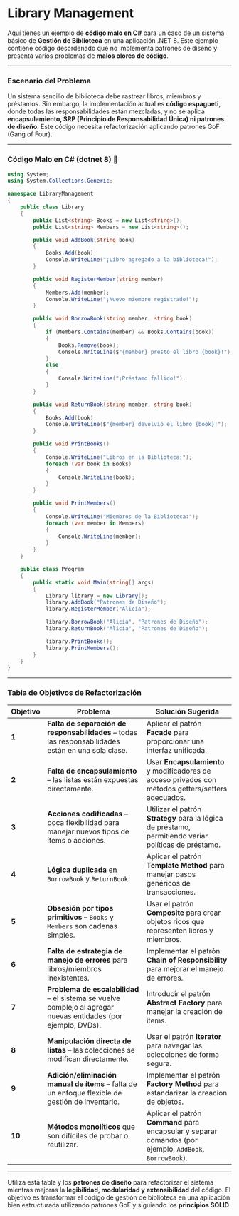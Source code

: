 # Library Management
Aquí tienes un ejemplo de **código malo en C#** para un caso de un sistema básico de **Gestión de Biblioteca** en una aplicación .NET 8. Este ejemplo contiene código desordenado que no implementa patrones de diseño y presenta varios problemas de **malos olores de código**.

---

### Escenario del Problema

Un sistema sencillo de biblioteca debe rastrear libros, miembros y préstamos. Sin embargo, la implementación actual es **código espagueti**, donde todas las responsabilidades están mezcladas, y no se aplica **encapsulamiento, SRP (Principio de Responsabilidad Única) ni patrones de diseño**. Este código necesita refactorización aplicando patrones GoF (Gang of Four).

---

### Código Malo en C# (dotnet 8) 🚨

```csharp
using System;
using System.Collections.Generic;

namespace LibraryManagement
{
    public class Library
    {
        public List<string> Books = new List<string>();
        public List<string> Members = new List<string>();

        public void AddBook(string book)
        {
            Books.Add(book);
            Console.WriteLine("¡Libro agregado a la biblioteca!");
        }

        public void RegisterMember(string member)
        {
            Members.Add(member);
            Console.WriteLine("¡Nuevo miembro registrado!");
        }

        public void BorrowBook(string member, string book)
        {
            if (Members.Contains(member) && Books.Contains(book))
            {
                Books.Remove(book);
                Console.WriteLine($"{member} prestó el libro {book}!");
            }
            else
            {
                Console.WriteLine("¡Préstamo fallido!");
            }
        }

        public void ReturnBook(string member, string book)
        {
            Books.Add(book);
            Console.WriteLine($"{member} devolvió el libro {book}!");
        }

        public void PrintBooks()
        {
            Console.WriteLine("Libros en la Biblioteca:");
            foreach (var book in Books)
            {
                Console.WriteLine(book);
            }
        }

        public void PrintMembers()
        {
            Console.WriteLine("Miembros de la Biblioteca:");
            foreach (var member in Members)
            {
                Console.WriteLine(member);
            }
        }
    }

    public class Program
    {
        public static void Main(string[] args)
        {
            Library library = new Library();
            library.AddBook("Patrones de Diseño");
            library.RegisterMember("Alicia");

            library.BorrowBook("Alicia", "Patrones de Diseño");
            library.ReturnBook("Alicia", "Patrones de Diseño");

            library.PrintBooks();
            library.PrintMembers();
        }
    }
}
```

---

### Tabla de Objetivos de Refactorización

| Objetivo | Problema | Solución Sugerida |
|-----------|---------|--------------------|
| **1** | **Falta de separación de responsabilidades** – todas las responsabilidades están en una sola clase. | Aplicar el patrón **Facade** para proporcionar una interfaz unificada. |
| **2** | **Falta de encapsulamiento** – las listas están expuestas directamente. | Usar **Encapsulamiento** y modificadores de acceso privados con métodos getters/setters adecuados. |
| **3** | **Acciones codificadas** – poca flexibilidad para manejar nuevos tipos de ítems o acciones. | Utilizar el patrón **Strategy** para la lógica de préstamo, permitiendo variar políticas de préstamo. |
| **4** | **Lógica duplicada** en `BorrowBook` y `ReturnBook`. | Aplicar el patrón **Template Method** para manejar pasos genéricos de transacciones. |
| **5** | **Obsesión por tipos primitivos** – `Books` y `Members` son cadenas simples. | Usar el patrón **Composite** para crear objetos ricos que representen libros y miembros. |
| **6** | **Falta de estrategia de manejo de errores** para libros/miembros inexistentes. | Implementar el patrón **Chain of Responsibility** para mejorar el manejo de errores. |
| **7** | **Problema de escalabilidad** – el sistema se vuelve complejo al agregar nuevas entidades (por ejemplo, DVDs). | Introducir el patrón **Abstract Factory** para manejar la creación de ítems. |
| **8** | **Manipulación directa de listas** – las colecciones se modifican directamente. | Usar el patrón **Iterator** para navegar las colecciones de forma segura. |
| **9** | **Adición/eliminación manual de ítems** – falta de un enfoque flexible de gestión de inventario. | Implementar el patrón **Factory Method** para estandarizar la creación de objetos. |
| **10** | **Métodos monolíticos** que son difíciles de probar o reutilizar. | Aplicar el patrón **Command** para encapsular y separar comandos (por ejemplo, `AddBook`, `BorrowBook`). |

---

Utiliza esta tabla y los **patrones de diseño** para refactorizar el sistema mientras mejoras la **legibilidad, modularidad y extensibilidad** del código. El objetivo es transformar el código de gestión de biblioteca en una aplicación bien estructurada utilizando patrones GoF y siguiendo los **principios SOLID**.
